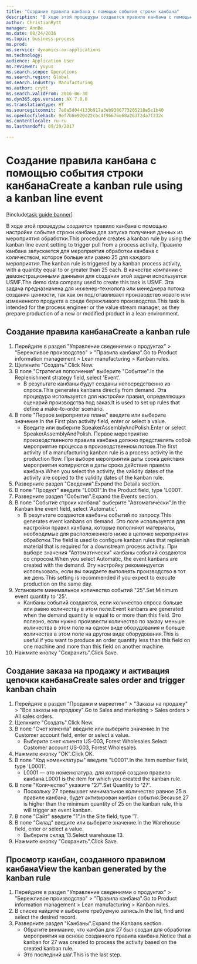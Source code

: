 ```yaml
--- 
title: "Создание правила канбана с помощью события строки канбана"
description: "В ходе этой процедуры создается правило канбана с помощью настройки события строки канбана для запуска получения данных из мероприятия обработки."
author: ChristianRytt
manager: AnnBe
ms.date: 08/24/2016
ms.topic: business-process
ms.prod: 
ms.service: dynamics-ax-applications
ms.technology: 
audience: Application User
ms.reviewer: yuyus
ms.search.scope: Operations
ms.search.region: Global
ms.search.industry: Manufacturing
ms.author: crytt
ms.search.validFrom: 2016-06-30
ms.dyn365.ops.version: AX 7.0.0
ms.translationtype: HT
ms.sourcegitcommit: 7e0a5d044133b917a3eb9386773205218e5c1b40
ms.openlocfilehash: 9ef7b8e920d22cbc4f96676e68a263f2da7f232c
ms.contentlocale: ru-ru
ms.lasthandoff: 09/29/2017

---
```

# <a name="create-a-kanban-rule-using-a-kanban-line-event"></a><span data-ttu-id="a419d-103">Создание правила канбана с помощью события строки канбана</span><span class="sxs-lookup"><span data-stu-id="a419d-103">Create a kanban rule using a kanban line event</span></span>

[!include[task guide banner](../../includes/task-guide-banner.md)]

<span data-ttu-id="a419d-104">В ходе этой процедуры создается правило канбана с помощью настройки события строки канбана для запуска получения данных из мероприятия обработки.</span><span class="sxs-lookup"><span data-stu-id="a419d-104">This procedure creates a kanban rule by using the kanban line event setting to trigger pull from a process activity.</span></span> <span data-ttu-id="a419d-105">Правило канбана запускается для мероприятия обработки канбана с количеством, которое больше или равно 25 для каждого мероприятия.</span><span class="sxs-lookup"><span data-stu-id="a419d-105">The kanban rule is triggered by a kanban process activity, with a quantity equal to or greater than 25 each.</span></span> <span data-ttu-id="a419d-106">В качестве компании с демонстрационными данными для создания этой задачи используется USMF.</span><span class="sxs-lookup"><span data-stu-id="a419d-106">The demo data company used to create this task is USMF.</span></span> <span data-ttu-id="a419d-107">Эта задача предназначена для инженер-технолога или менеджера потока создания ценности, так как он подготавливает производство нового или измененного продукта в среде бережливого производства.</span><span class="sxs-lookup"><span data-stu-id="a419d-107">This task is intended for the process engineer or the value stream manager, as they prepare production of a new or modified product in a lean environment.</span></span>


## <a name="create-a-kanban-rule"></a><span data-ttu-id="a419d-108">Создание правила канбана</span><span class="sxs-lookup"><span data-stu-id="a419d-108">Create a kanban rule</span></span>
1. <span data-ttu-id="a419d-109">Перейдите в раздел "Управление сведениями о продуктах" > "Бережливое производство" > "Правила канбана".</span><span class="sxs-lookup"><span data-stu-id="a419d-109">Go to Product information management > Lean manufacturing > Kanban rules.</span></span>
2. <span data-ttu-id="a419d-110">Щелкните "Создать".</span><span class="sxs-lookup"><span data-stu-id="a419d-110">Click New.</span></span>
3. <span data-ttu-id="a419d-111">В поле "Стратегия пополнения" выберите "Событие".</span><span class="sxs-lookup"><span data-stu-id="a419d-111">In the Replenishment strategy field, select 'Event'.</span></span>
    * <span data-ttu-id="a419d-112">В результате канбаны будут созданы непосредственно из спроса.</span><span class="sxs-lookup"><span data-stu-id="a419d-112">This generates kanbans directly from demand.</span></span> <span data-ttu-id="a419d-113">Эта процедура используется для настройки правил, определяющих сценарий производства под заказ.</span><span class="sxs-lookup"><span data-stu-id="a419d-113">It is used to set up rules that define a make-to-order scenario.</span></span>  
4. <span data-ttu-id="a419d-114">В поле "Первое мероприятие плана" введите или выберите значение.</span><span class="sxs-lookup"><span data-stu-id="a419d-114">In the First plan activity field, enter or select a value.</span></span>
    * <span data-ttu-id="a419d-115">Введите или выберите SpeakerAssemblyAndPolish.</span><span class="sxs-lookup"><span data-stu-id="a419d-115">Enter or select SpeakerAssemblyAndPolish.</span></span> <span data-ttu-id="a419d-116">Первое мероприятие производственного правила канбана должно представлять собой мероприятие процесса в производственном потоке.</span><span class="sxs-lookup"><span data-stu-id="a419d-116">The first activity of a manufacturing kanban rule is a process activity in the production flow.</span></span> <span data-ttu-id="a419d-117">При выборе мероприятия даты срока действия мероприятия копируются в даты срока действия правила канбана.</span><span class="sxs-lookup"><span data-stu-id="a419d-117">When you select the activity, the validity dates of the activity are copied to the validity dates of the kanban rule.</span></span>  
5. <span data-ttu-id="a419d-118">Разверните раздел "Сведения".</span><span class="sxs-lookup"><span data-stu-id="a419d-118">Expand the Details section.</span></span>
6. <span data-ttu-id="a419d-119">В поле "Продукт" введите "L0001".</span><span class="sxs-lookup"><span data-stu-id="a419d-119">In the Product field, type 'L0001'.</span></span>
7. <span data-ttu-id="a419d-120">Разверните раздел "События".</span><span class="sxs-lookup"><span data-stu-id="a419d-120">Expand the Events section.</span></span>
8. <span data-ttu-id="a419d-121">В поле "Событие строки канбана" выберите "Автоматически".</span><span class="sxs-lookup"><span data-stu-id="a419d-121">In the Kanban line event field, select 'Automatic'.</span></span>
    * <span data-ttu-id="a419d-122">В результате создаются канбаны событий по запросу.</span><span class="sxs-lookup"><span data-stu-id="a419d-122">This generates event kanbans on demand.</span></span>  <span data-ttu-id="a419d-123">Это поле используется для настройки правил канбана, которые пополняют материалы, необходимые для расположенного ниже в цепочке мероприятия обработки.</span><span class="sxs-lookup"><span data-stu-id="a419d-123">The field is used to configure kanban rules that replenish material that is required for a downstream process activity.</span></span> <span data-ttu-id="a419d-124">При выборе значения "Автоматически" канбаны событий создаются со спросом.</span><span class="sxs-lookup"><span data-stu-id="a419d-124">When you select Automatic, the event kanbans are created with the demand.</span></span> <span data-ttu-id="a419d-125">Эту настройку рекомендуется использовать, если вы ожидаете выполнять производство в тот же день.</span><span class="sxs-lookup"><span data-stu-id="a419d-125">This setting is recommended if you expect to execute production on the same day.</span></span>  
9. <span data-ttu-id="a419d-126">Установите минимальное количество событий "25".</span><span class="sxs-lookup"><span data-stu-id="a419d-126">Set Minimum event quantity to '25'.</span></span>
    * <span data-ttu-id="a419d-127">Канбаны событий создаются, если количество спроса больше или равно количеству в этом поле.</span><span class="sxs-lookup"><span data-stu-id="a419d-127">Event kanbans are generated when the demand quantity is equal to or more than this field.</span></span> <span data-ttu-id="a419d-128">Это полезно, если нужно произвести количество по заказу меньше количества в этом поле на одном виде оборудования и больше количества в этом поле на другом виде оборудования.</span><span class="sxs-lookup"><span data-stu-id="a419d-128">This is useful if you want to produce an order quantity less than this field on one machine and more than this field on another machine.</span></span>  
10. <span data-ttu-id="a419d-129">Нажмите кнопку "Сохранить".</span><span class="sxs-lookup"><span data-stu-id="a419d-129">Click Save.</span></span>

## <a name="create-sales-order-and-trigger-kanban-chain"></a><span data-ttu-id="a419d-130">Создание заказа на продажу и активация цепочки канбана</span><span class="sxs-lookup"><span data-stu-id="a419d-130">Create sales order and trigger kanban chain</span></span>
1. <span data-ttu-id="a419d-131">Перейдите в раздел "Продажи и маркетинг" > "Заказы на продажу" > "Все заказы на продажу".</span><span class="sxs-lookup"><span data-stu-id="a419d-131">Go to Sales and marketing > Sales orders > All sales orders.</span></span>
2. <span data-ttu-id="a419d-132">Щелкните "Создать".</span><span class="sxs-lookup"><span data-stu-id="a419d-132">Click New.</span></span>
3. <span data-ttu-id="a419d-133">В поле "Счет клиента" введите или выберите значение.</span><span class="sxs-lookup"><span data-stu-id="a419d-133">In the Customer account field, enter or select a value.</span></span>
    * <span data-ttu-id="a419d-134">Выберите счет клиента US-003, Forest Wholesales.</span><span class="sxs-lookup"><span data-stu-id="a419d-134">Select Customer account US-003, Forest Wholesales.</span></span>  
4. <span data-ttu-id="a419d-135">Нажмите кнопку "OК".</span><span class="sxs-lookup"><span data-stu-id="a419d-135">Click OK.</span></span>
5. <span data-ttu-id="a419d-136">В поле "Код номенклатуры" введите "L0001".</span><span class="sxs-lookup"><span data-stu-id="a419d-136">In the Item number field, type 'L0001'.</span></span>
    * <span data-ttu-id="a419d-137">L0001 — это номенклатура, для которой создано правило канбана.</span><span class="sxs-lookup"><span data-stu-id="a419d-137">L0001 is the item for which you created the kanban rule.</span></span>  
6. <span data-ttu-id="a419d-138">В поле "Количество" укажите "27".</span><span class="sxs-lookup"><span data-stu-id="a419d-138">Set Quantity to '27'.</span></span>
    * <span data-ttu-id="a419d-139">Поскольку 27 превышает минимальное количество равное 25 в правиле канбана, будет активирован канбан события.</span><span class="sxs-lookup"><span data-stu-id="a419d-139">Because 27 is higher than the minimum quantity of 25 on the kanban rule, this will trigger an event kanban.</span></span>  
7. <span data-ttu-id="a419d-140">В поле "Сайт" введите "1".</span><span class="sxs-lookup"><span data-stu-id="a419d-140">In the Site field, type '1'.</span></span>
8. <span data-ttu-id="a419d-141">В поле "Склад" введите или выберите значение.</span><span class="sxs-lookup"><span data-stu-id="a419d-141">In the Warehouse field, enter or select a value.</span></span>
    * <span data-ttu-id="a419d-142">Выберите склад 13.</span><span class="sxs-lookup"><span data-stu-id="a419d-142">Select warehouse 13.</span></span>  
9. <span data-ttu-id="a419d-143">Нажмите кнопку "Сохранить".</span><span class="sxs-lookup"><span data-stu-id="a419d-143">Click Save.</span></span>

## <a name="view-the-kanban-generated-by-the-kanban-rule"></a><span data-ttu-id="a419d-144">Просмотр канбан, созданного правилом канбана</span><span class="sxs-lookup"><span data-stu-id="a419d-144">View the kanban generated by the kanban rule</span></span>
1. <span data-ttu-id="a419d-145">Перейдите в раздел "Управление сведениями о продуктах" > "Бережливое производство" > "Правила канбана".</span><span class="sxs-lookup"><span data-stu-id="a419d-145">Go to Product information management > Lean manufacturing > Kanban rules.</span></span>
2. <span data-ttu-id="a419d-146">В списке найдите и выберите требуемую запись.</span><span class="sxs-lookup"><span data-stu-id="a419d-146">In the list, find and select the desired record.</span></span>
3. <span data-ttu-id="a419d-147">Разверните раздел "Канбаны".</span><span class="sxs-lookup"><span data-stu-id="a419d-147">Expand the Kanbans section.</span></span>
    * <span data-ttu-id="a419d-148">Обратите внимание, что канбан для 27 был создан для обработки мероприятия на основе созданного правила канбана.</span><span class="sxs-lookup"><span data-stu-id="a419d-148">Notice that a kanban for 27 was created to process the  activity based on the created kanban rule.</span></span>  
    * <span data-ttu-id="a419d-149">Это последний шаг.</span><span class="sxs-lookup"><span data-stu-id="a419d-149">This is the last step.</span></span>  


